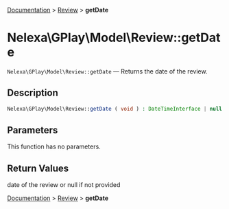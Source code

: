 [Documentation](../../README.md) > [Review](README.md) > **getDate**

# Nelexa\GPlay\Model\Review::getDate
`Nelexa\GPlay\Model\Review::getDate` — Returns the date of the review.

## Description
```php
Nelexa\GPlay\Model\Review::getDate ( void ) : DateTimeInterface | null
```

## Parameters
This function has no parameters.

## Return Values
date of the review or null if not provided

[Documentation](../../README.md) > [Review](README.md) > **getDate**
